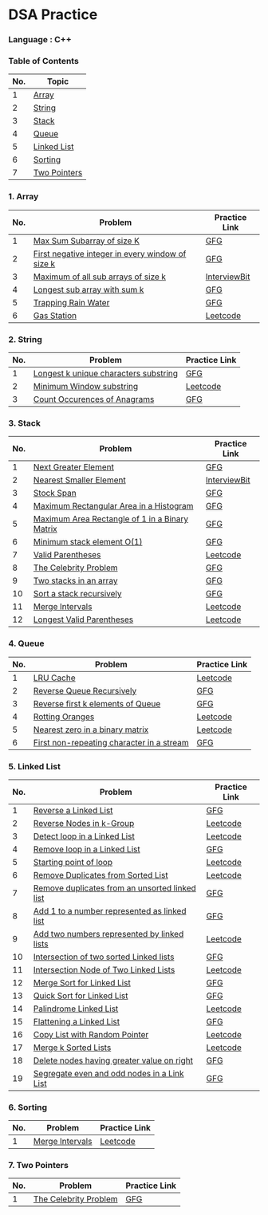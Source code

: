 # DSA Practice

### Language : C++

### Table of Contents
| No. | Topic |
| --- | --------- |
|1  | [Array](#1-Array) |
|2  | [String](#2-String) |
|3  | [Stack](#3-Stack) |
|4  | [Queue](#4-Queue) |
|5  | [Linked List](#5-Linked-List) |
|6  | [Sorting](#6-Sorting) |
|7  | [Two Pointers](#7-Two-Pointers) |

### 1. Array
| No. | Problem | Practice Link |
| --- | --------- | --------- |
|1  | [Max Sum Subarray of size K](https://github.com/pr7prashant/dsa-practice/blob/master/Array/MaxSumSubArrayOfSizeK.cpp) | [GFG](https://practice.geeksforgeeks.org/problems/max-sum-subarray-of-size-k5313/1#) |
|2  | [First negative integer in every window of size k](https://github.com/pr7prashant/dsa-practice/blob/master/Array/FirstNegativeInWindow.cpp) | [GFG](https://practice.geeksforgeeks.org/problems/first-negative-integer-in-every-window-of-size-k3345/1#) |
|3  | [Maximum of all sub arrays of size k](https://github.com/pr7prashant/dsa-practice/blob/master/Array/SlidingWindowMaximum.cpp) | [InterviewBit](https://www.interviewbit.com/problems/sliding-window-maximum/#) |
|4  | [Longest sub array with sum k](https://github.com/pr7prashant/dsa-practice/blob/master/Array/LongestSubArrayWithSumK.cpp) | [GFG](https://practice.geeksforgeeks.org/problems/longest-sub-array-with-sum-k0809/1#) |
|5  | [Trapping Rain Water](https://github.com/pr7prashant/dsa-practice/blob/master/Array/TrappingRainWater.cpp) | [GFG](https://practice.geeksforgeeks.org/problems/trapping-rain-water-1587115621/1#) |
|6  | [Gas Station](https://github.com/pr7prashant/dsa-practice/blob/master/Array/GasStation.cpp) | [Leetcode](https://leetcode.com/problems/gas-station/) |

### 2. String
| No. | Problem | Practice Link |
| --- | --------- | --------- |
|1  | [Longest k unique characters substring](https://github.com/pr7prashant/dsa-practice/blob/master/Array/LongestKUniqueCharSubstring.cpp) | [GFG](https://practice.geeksforgeeks.org/problems/longest-k-unique-characters-substring0853/1#) |
|2  | [Minimum Window substring](https://github.com/pr7prashant/dsa-practice/blob/master/Array/MinimumWindowSubstring.cpp) | [Leetcode](https://leetcode.com/problems/minimum-window-substring/) |
|3  | [Count Occurences of Anagrams](https://github.com/pr7prashant/dsa-practice/blob/master/Array/CountOccurencesOfAnagrams.cpp) | [GFG](https://practice.geeksforgeeks.org/problems/count-occurences-of-anagrams5839/1#) |

### 3. Stack
| No. | Problem | Practice Link |
| --- | --------- | --------- |
|1  | [Next Greater Element](https://github.com/pr7prashant/dsa-practice/blob/master/Stack/NextGreaterElement.cpp) | [GFG](https://practice.geeksforgeeks.org/problems/next-larger-element-1587115620/1#) |
|2  | [Nearest Smaller Element](https://github.com/pr7prashant/dsa-practice/blob/master/Stack/NearestSmallerElement.cpp) | [InterviewBit](https://www.interviewbit.com/problems/nearest-smaller-element/) |
|3  | [Stock Span](https://github.com/pr7prashant/dsa-practice/blob/master/Stack/StockSpan.cpp) | [GFG](https://practice.geeksforgeeks.org/problems/stock-span-problem-1587115621/1#) |
|4  | [Maximum Rectangular Area in a Histogram](https://github.com/pr7prashant/dsa-practice/blob/master/Stack/MaxRectAreaInHistogram.cpp) | [GFG](https://practice.geeksforgeeks.org/problems/maximum-rectangular-area-in-a-histogram-1587115620/1#) |
|5  | [Maximum Area Rectangle of 1 in a Binary Matrix](https://github.com/pr7prashant/dsa-practice/blob/master/Stack/MaxAreaRectInBinaryMatrix.cpp) | [GFG](https://practice.geeksforgeeks.org/problems/max-rectangle/1#) |
|6  | [Minimum stack element O(1)](https://github.com/pr7prashant/dsa-practice/blob/master/Stack/MinStackElement.cpp) | [GFG](https://practice.geeksforgeeks.org/problems/special-stack/1#) |
|7  | [Valid Parentheses](https://github.com/pr7prashant/dsa-practice/blob/master/Stack/ValidParentheses.cpp) | [Leetcode](https://leetcode.com/problems/valid-parentheses/) |
|8  | [The Celebrity Problem](https://github.com/pr7prashant/dsa-practice/blob/master/Stack/CelebrityProblem.cpp) | [GFG](https://practice.geeksforgeeks.org/problems/the-celebrity-problem/1) |
|9  | [Two stacks in an array](https://github.com/pr7prashant/dsa-practice/blob/master/Stack/TwoStacksInArray.cpp) | [GFG](https://practice.geeksforgeeks.org/problems/implement-two-stacks-in-an-array/1#) |
|10  | [Sort a stack recursively](https://github.com/pr7prashant/dsa-practice/blob/master/Stack/SortStack.cpp) | [GFG](https://practice.geeksforgeeks.org/problems/sort-a-stack/1#) |
|11  | [Merge Intervals](https://github.com/pr7prashant/dsa-practice/blob/master/Stack/MergeIntervals.cpp) | [Leetcode](https://leetcode.com/problems/merge-intervals/) |
|12  | [Longest Valid Parentheses](https://github.com/pr7prashant/dsa-practice/blob/master/Stack/LongestValidParentheses.cpp) | [Leetcode](https://leetcode.com/problems/longest-valid-parentheses/) |

### 4. Queue
| No. | Problem | Practice Link |
| --- | --------- | --------- |
|1  | [LRU Cache](https://github.com/pr7prashant/dsa-practice/blob/master/Queue/LRUCache.cpp) | [Leetcode](https://leetcode.com/problems/lru-cache/) |
|2  | [Reverse Queue Recursively](https://github.com/pr7prashant/dsa-practice/blob/master/Queue/ReverseQueue.cpp) | [GFG](https://practice.geeksforgeeks.org/problems/queue-reversal/1#) |
|3  | [Reverse first k elements of Queue](https://github.com/pr7prashant/dsa-practice/blob/master/Queue/ReverseFirstKElements.cpp) | [GFG](https://practice.geeksforgeeks.org/problems/reverse-first-k-elements-of-queue/1#) |
|4  | [Rotting Oranges](https://github.com/pr7prashant/dsa-practice/blob/master/Queue/RottingOranges.cpp) | [Leetcode](https://leetcode.com/problems/rotting-oranges/) |
|5  | [Nearest zero in a binary matrix](https://github.com/pr7prashant/dsa-practice/blob/master/Queue/NearestZeroInMatrix.cpp) | [Leetcode](https://leetcode.com/problems/01-matrix/) |
|6  | [First non-repeating character in a stream](https://github.com/pr7prashant/dsa-practice/blob/master/Queue/FirstNonRepeatingCharacter.cpp) | [GFG](https://practice.geeksforgeeks.org/problems/first-non-repeating-character-in-a-stream1216/1#) |

### 5. Linked List
| No. | Problem | Practice Link |
| --- | --------- | --------- |
|1  | [Reverse a Linked List](https://github.com/pr7prashant/dsa-practice/blob/master/LinkedList/ReverseALinkedList.cpp) | [GFG](https://practice.geeksforgeeks.org/problems/reverse-a-linked-list/1#) |
|2  | [Reverse Nodes in k-Group](https://github.com/pr7prashant/dsa-practice/blob/master/LinkedList/ReverseInKGroup.cpp) | [Leetcode](https://leetcode.com/problems/reverse-nodes-in-k-group/) |
|3  | [Detect loop in a Linked List](https://github.com/pr7prashant/dsa-practice/blob/master/LinkedList/DetectLoop.cpp) | [Leetcode](https://leetcode.com/problems/linked-list-cycle/) |
|4  | [Remove loop in a Linked List](https://github.com/pr7prashant/dsa-practice/blob/master/LinkedList/RemoveLoop.cpp) | [GFG](https://practice.geeksforgeeks.org/problems/remove-loop-in-linked-list/1#) |
|5  | [Starting point of loop](https://github.com/pr7prashant/dsa-practice/blob/master/LinkedList/StartOfLoop.cpp) | [Leetcode](https://leetcode.com/problems/linked-list-cycle-ii/) |
|6  | [Remove Duplicates from Sorted List](https://github.com/pr7prashant/dsa-practice/blob/master/LinkedList/RemoveDuplicatesSortedList.cpp) | [Leetcode](https://leetcode.com/problems/remove-duplicates-from-sorted-list/) |
|7  | [Remove duplicates from an unsorted linked list](https://github.com/pr7prashant/dsa-practice/blob/master/LinkedList/RemoveDuplicatesUnsortedList.cpp) | [GFG](https://practice.geeksforgeeks.org/problems/remove-duplicates-from-an-unsorted-linked-list/1#) |
|8  | [Add 1 to a number represented as linked list](https://github.com/pr7prashant/dsa-practice/blob/master/LinkedList/AddOneToNumber.cpp) | [GFG](https://practice.geeksforgeeks.org/problems/add-1-to-a-number-represented-as-linked-list/1#) |
|9  | [Add two numbers represented by linked lists](https://github.com/pr7prashant/dsa-practice/blob/master/LinkedList/AddTwoNumbers.cpp) | [Leetcode](https://leetcode.com/problems/add-two-numbers/) |
|10  | [Intersection of two sorted Linked lists](https://github.com/pr7prashant/dsa-practice/blob/master/LinkedList/IntersectionOfTwoSortedList.cpp) | [GFG](https://practice.geeksforgeeks.org/problems/intersection-of-two-sorted-linked-lists/1#) |
|11  | [Intersection Node of Two Linked Lists](https://github.com/pr7prashant/dsa-practice/blob/master/LinkedList/IntersectionNodeOfTwoLists.cpp) | [Leetcode](https://leetcode.com/problems/intersection-of-two-linked-lists/) |
|12  | [Merge Sort for Linked List](https://github.com/pr7prashant/dsa-practice/blob/master/LinkedList/MergeSort.cpp) | [GFG](https://practice.geeksforgeeks.org/problems/sort-a-linked-list/1#) |
|13  | [Quick Sort for Linked List](https://github.com/pr7prashant/dsa-practice/blob/master/LinkedList/QuickSort.cpp) | [GFG](https://practice.geeksforgeeks.org/problems/quick-sort-on-linked-list/1#) |
|14  | [Palindrome Linked List](https://github.com/pr7prashant/dsa-practice/blob/master/LinkedList/PalindromeLinkedList.cpp) | [Leetcode](https://leetcode.com/problems/palindrome-linked-list/) |
|15  | [Flattening a Linked List](https://github.com/pr7prashant/dsa-practice/blob/master/LinkedList/FlattenLinkedList.cpp) | [GFG](https://practice.geeksforgeeks.org/problems/flattening-a-linked-list/1#) |
|16  | [Copy List with Random Pointer](https://github.com/pr7prashant/dsa-practice/blob/master/LinkedList/CopyListWithRandomPointer.cpp) | [Leetcode](https://leetcode.com/problems/copy-list-with-random-pointer/) |
|17  | [Merge k Sorted Lists](https://github.com/pr7prashant/dsa-practice/blob/master/LinkedList/MergeKSortedLists.cpp) | [Leetcode](https://leetcode.com/problems/merge-k-sorted-lists/) |
|18  | [Delete nodes having greater value on right](https://github.com/pr7prashant/dsa-practice/blob/master/LinkedList/DeleteNodeWithGreaterValOnRight.cpp) | [GFG](https://practice.geeksforgeeks.org/problems/delete-nodes-having-greater-value-on-right/1#) |
|19  | [Segregate even and odd nodes in a Link List](https://github.com/pr7prashant/dsa-practice/blob/master/LinkedList/SegregateEvenOdd.cpp) | [GFG](https://practice.geeksforgeeks.org/problems/segregate-even-and-odd-nodes-in-a-linked-list5035/1#) |

### 6. Sorting
| No. | Problem | Practice Link |
| --- | --------- | --------- |
|1  | [Merge Intervals](https://github.com/pr7prashant/dsa-practice/blob/master/Sorting/MergeIntervals.cpp) | [Leetcode](https://leetcode.com/problems/merge-intervals/) |

### 7. Two Pointers
| No. | Problem | Practice Link |
| --- | --------- | --------- |
|1  | [The Celebrity Problem](https://github.com/pr7prashant/dsa-practice/blob/master/TwoPointers/CelebrityProblem.cpp) | [GFG](https://practice.geeksforgeeks.org/problems/the-celebrity-problem/1) |

